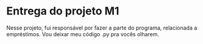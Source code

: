# Entrega do projeto M1
Nesse projeto, fui responsável por fazer a parte do programa, relacionada a empréstimos. Vou deixar meu código .py pra vocês olharem.

